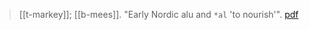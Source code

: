 > [[t-markey]]; [[b-mees]]. "Early Nordic alu and `*al` 'to nourish'". [pdf](a/t-markey-b-mees2014.pdf)